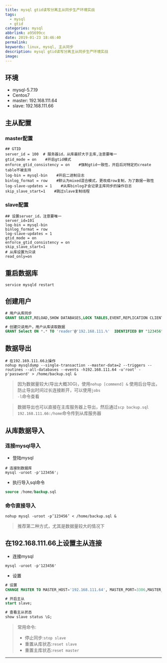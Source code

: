 ```yaml
---
title: mysql gtid读写分离主从同步生产环境实战
tags:
  - mysql
  - gtid
categories: mysql
abbrlink: a95699cc
date: 2019-01-23 18:46:40
permalink:
keywords: linux, mysql, 主从同步
description: mysql gtid读写分离主从同步生产环境实战
image:
---
```


## 环境
- mysql-5.7.19
- Centos7
- master: 192.168.111.64
- slave: 192.168.111.66

## 主从配置

### master配置

``` text
## GTID
server_id = 100  # 服务器id，从库最好大于主库,注意要唯一
gtid_mode = on    #开启gtid模式
enforce_gtid_consistency = on    #强制gtid一致性，开启后对特定的create table不被支持
log-bin = mysql-bin    #开启二进制日志
binlog_format = row    #默认为mixed混合模式，更改成row复制，为了数据一致性
log-slave-updates = 1    #从库binlog才会记录主库同步的操作日志
skip_slave_start=1    #跳过slave复制线程
```

<!-- more -->
### slave配置

``` text
## 设置server_id，注意要唯一
server_id=101
log-bin = mysql-bin
binlog_format = row
log-slave-updates = 1
gtid_mode = on
enforce_gtid_consistency = on
skip_slave_start=1
# 从库设置为只读
read_only=on
```

## 重启数据库

``` shell
service mysqld restart
```

## 创建用户

``` sql
# 用户从库同步
GRANT SELECT,RELOAD,SHOW DATABASES,LOCK TABLES,EVENT,REPLICATION CLIENT  ON *.* TO 'repl_user'@'192.168.111.64' IDENTIFIED BY '123456';

# 创建只读用户，用户从库读取数据
GRANT Select ON *.* TO 'reader'@'192.168.111.%'  IDENTIFIED BY "123456";
```

## 数据导出

``` shell
# 在192.169.111.66上操作
nohup mysqldump --single-transaction --master-data=2 --triggers --routines --all-databases --events -h192.168.111.64 -u'root' -p'password' > /home/backup.sql &
```

> 因为数据量较大(导出大概30G)，使用<code>nohup [commend] &</code>  使用后台导出，防止导出时间过长连接断开，可以使用<code>jobs -l</code>命令查看

> 数据导出也可以直接在主库服务器上导出，然后通过<code>scp backup.sql 192.168.111.66:/home</code>命令传到从库服务器

## 从库数据导入

### 连接mysql导入

+ 登陆mysql

``` shell
# 连接到数据库
mysql -uroot -p'123456';
```
+ 执行导入sql命令

``` sql
source /home/backup.sql
```

### 命令直接导入

``` shell
nohup mysql -uroot -p’123456’ < /home/backup.sql &
```

> 推荐第二种方式，尤其是数据量较大的情况下

## 在192.168.111.66上设置主从连接

+ 连接mysql

``` shell
mysql -uroot -p'123456'
```
+ 设置

``` sql
# 设置
CHANGE MASTER TO MASTER_HOST='192.168.111.64', MASTER_PORT=3306,MASTER_USER='repl_user',MASTER_PASSWORD='123456',MASTER_AUTO_POSITION=1;

# 开启主从
start slave;

# 查看主从状态
show slave status \G;
```

> 常用命令:
>+ 停止同步:<code>stop slave</code>
>+ 重置从库状态:<code>reset slave</code>
>+ 重置主库状态:<code>reset master</code>

<hr />